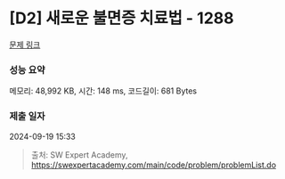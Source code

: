 # [D2] 새로운 불면증 치료법 - 1288 

[문제 링크](https://swexpertacademy.com/main/code/problem/problemDetail.do?contestProbId=AV18_yw6I9MCFAZN) 

### 성능 요약

메모리: 48,992 KB, 시간: 148 ms, 코드길이: 681 Bytes

### 제출 일자

2024-09-19 15:33



> 출처: SW Expert Academy, https://swexpertacademy.com/main/code/problem/problemList.do